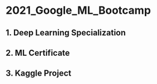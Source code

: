 # 2021_Google_ML_Bootcamp

## 1. Deep Learning Specialization

## 2. ML Certificate 

## 3. Kaggle Project 
